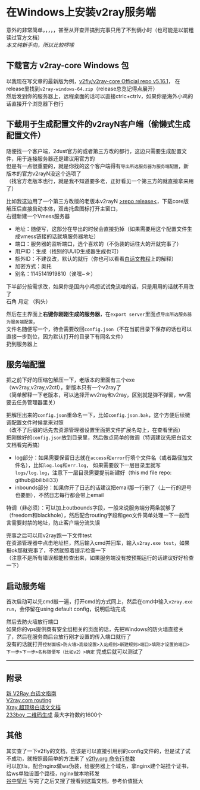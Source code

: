 # 在Windows上安装v2ray服务端
意外的非常简单，，，，，甚至从开查开搞到完事只用了不到俩小时（也可能是以前粗读过官方文档）  
*本文纯新手向，所以比较啰嗦*  

## 下载官方 v2ray-core Windows 包  
以我现在写文章的最新版为例，[v2fly/v2ray-core Official repo v5.16.1](https://github.com/v2fly/v2ray-core/releases/tag/v5.16.1)，
在release里找到`v2ray-windows-64.zip`（release总览记得点展开）  
然后发到你的服务器上，远程桌面的话可以直接ctrlc+ctrlv，如果你是海外小鸡的话直接开个浏览器下也行  

## 下载用于生成配置文件的v2rayN客户端（偷懒式生成配置文件）
随便找一个客户端，2dust官方的或者第三方改的都行，这边只需要生成配置文件，用于连接服务器还是建议用官方的  
但是有一点很重要的，就是你找的这个客户端得有`导出所选服务器为服务端配置`，新版本的官方v2rayN没这个选项了  
（找官方老版本也行，就是我不知道要多老，正好看见一个第三方的就直接拿来用了）  

比如我这边用了一个第三方改版的老版本v2rayN [>repo release<](https://github.com/crazypeace/v2rayN-3.29-VLESS/releases/tag/v3.29.0.8)，下载core版  
解压后直接启动本体，双击托盘图标打开主窗口，  
右键新建一个Vmess服务器
- 地址：随便写，这部分在导出的时候会直接扔掉（如果需要用这个配置文件生成vmess链接的话就填服务器地址）
- 端口：服务器的监听端口，选个喜欢的（不伪装的话往大的开就完事了）
- 用户ID：生成（找别的UUID生成器生成也可）
- 额外ID：不建议改，默认的就行（你也可以看看[白话文教程](https://guide.v2fly.org/basics/vmess.html#%E6%9C%8D%E5%8A%A1%E5%99%A8)上的解释）
- 加密方式：奥托
- 别名：1145141919810（诶嘿~☆）

下半部分按需求改，如果你是国内小鸡想试试免流啥的话，只是用用的话就不用改了  
石角 月定 （狗头）  

然后在主界面上**右键你刚刚生成的服务器**，在`export server`里面点`导出所选服务器为服务端配置`，  
文件名随便写一个，待会需要改回`config.json`（不在当前目录下保存的话也可以直接一步到位，因为默认打开的目录下有同名文件）  
扔到服务器上  

## 服务端配置
把之前下好的压缩包解压一下，老版本的里面有三个exe（wv2ray,v2ray,v2ctl），新版本只有一个v2ray了  
（简单解释一下老版本，可以选择开wv2ray和v2ray，区别就是弹不弹窗，wv需要去任务管理器里关）  

把解压出来的`config.json`重命名一下，比如`config.json.bak`，这个方便后续微调配置文件时候拿来对照  
（改不了后缀的话先去资源管理器设置里面把文件扩展名勾上，在查看里面）  
把刚做好的`config.json`放到目录里，然后做点简单的微调（特调建议先把白话文文档看完再搞）  
- log部分：如果需要保留日志就在`access`和`error`行填个文件名（或者路径加文件名），比如`log.log`和`err.log`，
如果需要放下一层目录里就写`logs/log.log`，注意下一层目录需要提前新建好（this md file repo: github@bilibili33）
- inbounds部分：如果你开了日志的话建议把email那一行删了（上一行的逗号也要删），不然日志每行都会带上email

特调（非必须）：可以加上outbounds字段，一般来说服务端分两条就够了（freedom和blackhole），然后配合routing字段和geo文件简单处理一下一般而言需要封禁的地址，防止客户端分流失误  

完事之后可以用v2ray跑一下文件test  
在资源管理器中点击地址栏，然后输入cmd并回车，输入`v2ray.exe test`，如果报ok那就完事了，不然就照着提示检查一下  
（注意不是所有错误都能检查出来，如果服务端没有按预期运行的话建议好好检查一下）

## 启动服务端
首次启动可以先cmd敲一遍，打开cmd的方式同上，然后在cmd中输入`v2ray.exe run`，会停留在using default config，说明启动完成  

然后去防火墙放行端口  
如果你的vps提供商有安全组相关的页面的话，先把Windows的防火墙直接关了，然后在服务商后台放行刚才设置的传入端口就行了  
没有的话就打开`控制面板>防火墙>高级设置>入站规则>新建规则>端口>填刚才设置的端口>下一步>下一步>名称随便写（比如v2）>确定`
完成后就可以测试了  

---
## 附录
[新 V2Ray 白话文指南](https://guide.v2fly.org/)  
[V2ray.com routing](https://v2ray.com/chapter_02/03_routing.html)  
[Xray 超顶级白话文文档](https://xtls.github.io/document/)  
[233boy 二维码生成](https://233boy.github.io/tools/qr.html) 最大字符数约1600个  

## 其他  
其实查了一下v2fly的文档，应该是可以直接引用别的config文件的，但是试了试不成功，就按照最简单的方法来了
[v2fly.org 命令行参数](https://www.v2fly.org/guide/command.html)  
可以加tls，配合nginx做ws伪装，给服务器上个域名，拿nginx建个站挂个证书，给ws单独设置个路径，nginx做本地转发  
[谷中望月](https://blog.kukmoon.com/08413c56e3db/) 写完了之后又搜了搜看到这篇文档，参考价值挺大  
